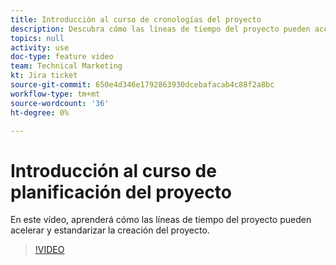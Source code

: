 ```yaml
---
title: Introducción al curso de cronologías del proyecto
description: Descubra cómo las líneas de tiempo del proyecto pueden acelerar y estandarizar la creación del proyecto.
topics: null
activity: use
doc-type: feature video
team: Technical Marketing
kt: Jira ticket
source-git-commit: 650e4d346e1792863930dcebafacab4c88f2a8bc
workflow-type: tm+mt
source-wordcount: '36'
ht-degree: 0%

---
```


# Introducción al curso de planificación del proyecto

En este vídeo, aprenderá cómo las líneas de tiempo del proyecto pueden acelerar y estandarizar la creación del proyecto.

>[!VIDEO](https://video.tv.adobe.com/v/335212/?quality=12&learn=on)
